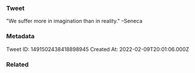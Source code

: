 ### Tweet
"We suffer more in imagination than in reality." –Seneca

### Metadata
Tweet ID: 1491502438418898945
Created At: 2022-02-09T20:01:06.000Z

### Related

